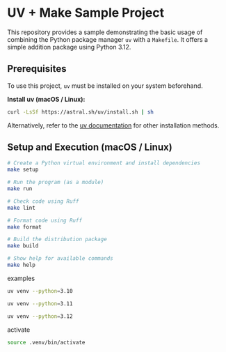# UV + Make Sample Project

This repository provides a sample demonstrating the basic usage of combining the Python package manager `uv` with a `Makefile`. It offers a simple addition package using Python 3.12.

## Prerequisites

To use this project, `uv` must be installed on your system beforehand.

**Install uv (macOS / Linux):**

```bash
curl -LsSf https://astral.sh/uv/install.sh | sh
```

Alternatively, refer to the [uv documentation](https://github.com/astral-sh/uv#installation) for other installation methods.

## Setup and Execution (macOS / Linux)

```bash
# Create a Python virtual environment and install dependencies
make setup

# Run the program (as a module)
make run

# Check code using Ruff
make lint

# Format code using Ruff
make format

# Build the distribution package
make build

# Show help for available commands
make help
```


examples
```bash
uv venv --python=3.10
```
```bash
uv venv --python=3.11
```

```bash
uv venv --python=3.12
```

activate
```bash
source .venv/bin/activate
```

